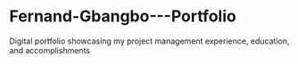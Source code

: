 # Fernand-Gbangbo---Portfolio
Digital portfolio showcasing my project management experience, education, and accomplishments
